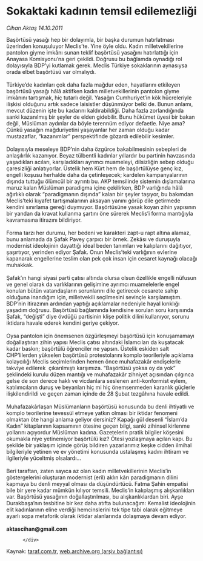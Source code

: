 # Sokaktaki kadının temsil edilemezliği

*Cihan Aktaş 14.10.2011*

<div class="yazi">Başörtüsü yasağı hep bir dolayımla, bir başka durumun hatırlatması üzerinden konuşuluyor Meclis’te. Yine öyle oldu. Kadın milletvekillerine pantolon giyme imkânı sunan teklif başörtüsü yasağını hatırlattığı için Anayasa Komisyonu’na geri çekildi. Doğrusu bu bağlamda oynadığı rol dolayısıyla BDP’yi kutlamak gerek. Meclis Türkiye sokaklarının aynasıysa orada elbet başörtüsü var olmalıydı. <br/><br/>Türkiye’de kadınları çok daha fazla mağdur eden, hayatlarını etkileyen başörtüsü yasağı hâlâ aktifken kadın milletvekillerinin pantolon giyme imkânını tartışmak, hiç tutarlı değil. Yasağın Cumhuriyet’in kök hücreleriyle ilişkisi olduğunu artık sadece laisistler düşünmüyor belki de. Bunun anlamı, mevcut düzenin işte bu kadarını kaldırabildiği. Daha fazla zorlandığında sanki kazanılmış bir şeyler de elden gidebilir. Bunu hükümet üyesi bir bakan değil, Müslüman aydınlar da böyle terennüm ediyor defaetle. Niye ama? Çünkü yasağın mağduriyetini yaşayanlar her zaman olduğu kadar mustazaflar, “kazanımlar” perspektifinde gözardı edilebilir kesimler. <br/><br/>Dolayısıyla meseleye BDP’nin daha özgürce bakabilmesinin sebepleri de anlaşılırlık kazanıyor. Beyaz tülbentli kadınlar yıllardır bu partinin havzasında yaşadıkları acıları, karşıladıkları ayrımcı muameleyi, dilsizliğin sebep olduğu çaresizliği anlatıyorlar. Üstelik hem Kürt hem de başörtülüyse genç kız, engelli koşusu herhalde daha da çetinleşecek; kardelen kampanyalarının dışında tuttuğu ölümcül bir ayrıntı bu. AKP temsilinde sistemin dışlamalarına maruz kalan Müslüman paradigma içine çekilirken, BDP varlığında hâlâ ağırlıklı olarak “paradigmanın dışında” kalan bir şeyler taşıyor, bu bakımdan Meclis’teki kıyafet tartışmalarının aksayan yanını görüp dile getirmede kendini sınırlama gereği duymuyor. Başörtüsüne yasak koyan zihin yapısının bir yandan da kravat kullanma şartını öne sürerek Meclis’i forma mantığıyla kavramasına itirazını bildiriyor. <br/><br/>Forma tarzı her durumu, her bedeni ve karakteri zapt-u rapt altına alamaz, bunu anlamada da Şafak Pavey çarpıcı bir örnek. Zekâsı ve duruşuyla modernist ideolojinin dayattığı ideal beden tanımları ve kalıplarını dağıtıyor, şaşırtıyor, yerinden ediyor Şafak. Onun Meclis’teki varlığının evlerine kapanarak engellerine teslim olan pek çok insan için cesaret kaynağı olacağı muhakkak. <br/><br/>Şafak’ın hangi siyasi parti çatısı altında olursa olsun özellikle engelli nüfusun ve genel olarak da varlıklarının gelişimine ayrımcı muamelelerle engel konulan bütün vatandaşların sorunlarını dile getirecek cesarete sahip olduğuna inandığım için, milletvekili seçilmesini sevinçle karşılamıştım. BDP’nin itirazının ardından yaptığı açıklamalar nedeniyle hayal kırıklığı yaşadım doğrusu. Başörtüsü bağlamında kendisine sorulan soru karşısında Şafak, “değişti” diye övdüğü partisinin klişe politik dilini kullanıyor, sorunu iktidara havale ederek kendini geriye çekiyor. <br/><br/>Oysa pantolon için önemsenen özgürleşmeyi başörtüsü için konuşamamayı doğallaştıran zihin yapısı Meclis çatısı altındaki İslamcıları da kuşatacak kadar baskın; başörtülü öğrenciler ne yapsın. Üstelik eskiden salt CHP’lilerden yükselen başörtüsü protestolarını komplo teorileriyle açıklama kolaycılığı Meclis seçimlerinden hemen önce muhafazakâr endişelerle takviye edilerek  çıkarılmıştı karşımıza. “Başörtüsü yoksa oy da yok” şeklindeki kurulu düzen mantığı ve muhafazakâr zihniyet açısından çılgınca gelse de son derece haklı ve vicdanlara seslenen anti-konformist eylem, katılımcıların duruş ve beyanları hiç mi hiç önemsenmeden karanlık güçlerle ilişkilendirildi ve geçen zaman içinde de 28 Şubat tezgâhına havale edildi. <br/><br/>Muhafazakârlaşan Müslümanların başörtüsü konusunda bu denli ihtiyatlı ve komplo teorilerine tevessül etmeye yatkın olması bir iktidar fenomeni olmaktan öte hangi anlama geliyor dersiniz? Kapağı gül desenli “İslam’da Kadın” kitaplarının kapsamının ötesine geçen bilgi, sanki zihinsel kirlenme yollarını açıyordur Müslüman kadına. Gazetelerin pratik bilgiler köşesini okumakla niye yetinemiyor başörtülü kız? Ötesi yozlaşmaya açılan kapı. Bu şekilde bir yaklaşım içinde görüş bildiren yazarlarımız keşke cidden ilmihal bilgileriyle yetinen ve ev yönetimi konusunda ustalaşmış kadını ihtiram ve ilgileriyle yüceltmiş olsalardı... <br/><br/>Beri taraftan, zaten sayıca az olan kadın milletvekillerinin Meclis’in göstergelerini oluşturan modernist (eril) aklın kârı paradigmanın dilini kapmaya bu denli meyyal olması da düşündürtücü. Fatma Şahin empatisi bile bir yere kadar mümkün kılıyor temsili. Meclis’in kalıplaşmış alışkanlıkları var. Başörtüsü yasağının doğallaştırılması, bu alışkanlıklardan biri. Ayşe Durakbaşa’nın tesbitine bir kez daha atıfta bulunacağım: Kemalist ideolojinin elit kadınlarının eline verdiği hemcinslerini tek tipe tabi olarak eğitmeye ayarlı sopa metaforik olarak iktidar alanlarında dolaşmaya devam ediyor. <br/><br/><b>aktascihan@gmail.com</b>  
                                    
          
          
          
          </div>

Kaynak: [taraf.com.tr](http://www.taraf.com.tr:80/cihan-aktas/makale-sokaktaki-kadinin-temsil-edilemezligi.htm), [web.archive.org (arşiv bağlantısı)](http://web.archive.org/web/20140106053426/http://www.taraf.com.tr:80/cihan-aktas/makale-sokaktaki-kadinin-temsil-edilemezligi.htm)
